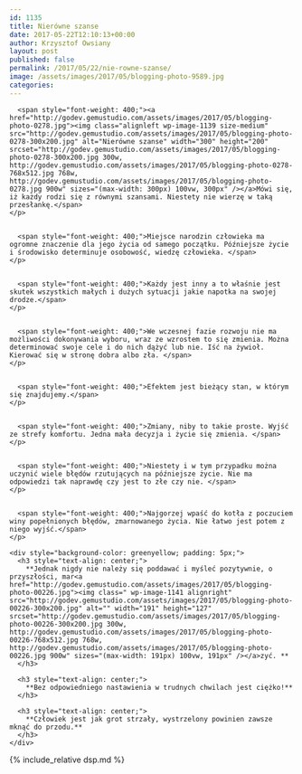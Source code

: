 ```yaml
---
id: 1135
title: Nierówne szanse
date: 2017-05-22T12:10:13+00:00
author: Krzysztof Owsiany
layout: post
published: false
permalink: /2017/05/22/nie-rowne-szanse/
image: /assets/images/2017/05/blogging-photo-9589.jpg
categories:
---
```

<div id="dslc-theme-content">
  <div id="dslc-theme-content-inner">

      <span style="font-weight: 400;"><a href="http://godev.gemustudio.com/assets/images/2017/05/blogging-photo-0278.jpg"><img class="alignleft wp-image-1139 size-medium" src="http://godev.gemustudio.com/assets/images/2017/05/blogging-photo-0278-300x200.jpg" alt="Nierówne szanse" width="300" height="200" srcset="http://godev.gemustudio.com/assets/images/2017/05/blogging-photo-0278-300x200.jpg 300w, http://godev.gemustudio.com/assets/images/2017/05/blogging-photo-0278-768x512.jpg 768w, http://godev.gemustudio.com/assets/images/2017/05/blogging-photo-0278.jpg 900w" sizes="(max-width: 300px) 100vw, 300px" /></a>Mówi się, iż każdy rodzi się z równymi szansami. Niestety nie wierzę w taką przesłankę.</span>
    </p>
    

      <span style="font-weight: 400;">Miejsce narodzin człowieka ma ogromne znaczenie dla jego życia od samego początku. Późniejsze życie i środowisko determinuje osobowość, wiedzę człowieka. </span>
    </p>
    

      <span style="font-weight: 400;">Każdy jest inny a to właśnie jest skutek wszystkich małych i dużych sytuacji jakie napotka na swojej drodze.</span>
    </p>
    

      <span style="font-weight: 400;">We wczesnej fazie rozwoju nie ma możliwości dokonywania wyboru, wraz ze wzrostem to się zmienia. Można determinować swoje cele i do nich dążyć lub nie. Iść na żywioł. Kierować się w stronę dobra albo zła. </span>
    </p>
    

      <span style="font-weight: 400;">Efektem jest bieżący stan, w którym się znajdujemy.</span>
    </p>
    

      <span style="font-weight: 400;">Zmiany, niby to takie proste. Wyjść ze strefy komfortu. Jedna mała decyzja i życie się zmienia. </span>
    </p>
    

      <span style="font-weight: 400;">Niestety i w tym przypadku można uczynić wiele błędów rzutujących na późniejsze życie. Nie ma odpowiedzi tak naprawdę czy jest to złe czy nie. </span>
    </p>
    

      <span style="font-weight: 400;">Najgorzej wpaść do kotła z poczuciem winy popełnionych błędów, zmarnowanego życia. Nie łatwo jest potem z niego wyjść.</span>
    </p>
    
    <div style="background-color: greenyellow; padding: 5px;">
      <h3 style="text-align: center;">
        **Jednak nigdy nie należy się poddawać i myśleć pozytywnie, o przyszłości, mar<a href="http://godev.gemustudio.com/assets/images/2017/05/blogging-photo-00226.jpg"><img class=" wp-image-1141 alignright" src="http://godev.gemustudio.com/assets/images/2017/05/blogging-photo-00226-300x200.jpg" alt="" width="191" height="127" srcset="http://godev.gemustudio.com/assets/images/2017/05/blogging-photo-00226-300x200.jpg 300w, http://godev.gemustudio.com/assets/images/2017/05/blogging-photo-00226-768x512.jpg 768w, http://godev.gemustudio.com/assets/images/2017/05/blogging-photo-00226.jpg 900w" sizes="(max-width: 191px) 100vw, 191px" /></a>zyć. **
      </h3>
      
      <h3 style="text-align: center;">
        **Bez odpowiedniego nastawienia w trudnych chwilach jest ciężko!**
      </h3>
      
      <h3 style="text-align: center;">
        **Człowiek jest jak grot strzały, wystrzelony powinien zawsze mknąć do przodu.**
      </h3>
    </div>
    
{% include_relative dsp.md %}